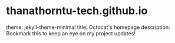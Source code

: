 # thanathorntu-tech.github.io
theme: jekyll-theme-minimal
title: Octocat's homepage
description: Bookmark this to keep an eye on my project updates!
